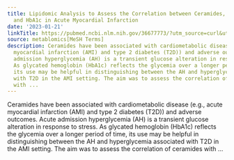 ```yaml
---
title: Lipidomic Analysis to Assess the Correlation between Ceramides, Stress Hyperglycemia,
  and HbA1c in Acute Myocardial Infarction
date: '2023-01-21'
linkTitle: https://pubmed.ncbi.nlm.nih.gov/36677773/?utm_source=curl&utm_medium=rss&utm_campaign=pubmed-2&utm_content=1Zkrxt7ktlCbHBXEV3v65xxSnkSWNsJ1A6Fq3gBniKhGfIUslK&fc=20210907212339&ff=20230124200914&v=2.17.9.post6+86293ac
source: metablomics[MeSH Terms]
description: Ceramides have been associated with cardiometabolic disease (e.g., acute
  myocardial infarction (AMI) and type 2 diabetes (T2D)) and adverse outcomes. Acute
  admission hyperglycemia (AH) is a transient glucose alteration in response to stress.
  As glycated hemoglobin (HbA1c) reflects the glycemia over a longer period of time,
  its use may be helpful in distinguishing between the AH and hyperglycemia associated
  with T2D in the AMI setting. The aim was to assess the correlation of ceramides
  with ...
---
```

Ceramides have been associated with cardiometabolic disease (e.g., acute myocardial infarction (AMI) and type 2 diabetes (T2D)) and adverse outcomes. Acute admission hyperglycemia (AH) is a transient glucose alteration in response to stress. As glycated hemoglobin (HbA1c) reflects the glycemia over a longer period of time, its use may be helpful in distinguishing between the AH and hyperglycemia associated with T2D in the AMI setting. The aim was to assess the correlation of ceramides with ...
